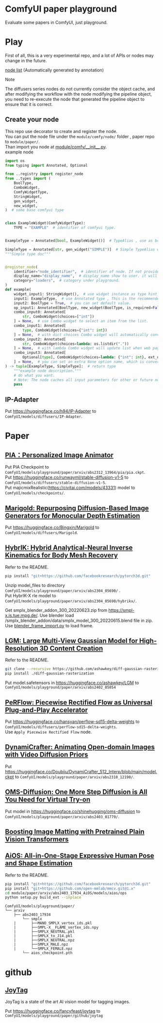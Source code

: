 # ComfyUI paper playground

Evaluate some papers in ComfyUI, just playground.

# Play

First of all, this is a very experimental repo, and a lot of APIs or nodes may change in the future.

[node list](node.md) (Automatically generated by annotation)

> [!NOTE]
>
> The diffusers series nodes do not currently consider the object cache, and after modifying the workflow with the node modifying the pipeline object, you need to re-execute the node that generated the pipeline object to ensure that it is correct.

## Create your node

This repo use decorator to create and register the node.  
You can put the node file under the `module/comfy/node/` folder , paper repo to `module/paper/`.  
Than import you node at [module/comfy/\_\_init\_\_.py](module/comfy/__init__.py).  
example node

```python
import os
from typing import Annotated, Optional

from ..registry import register_node
from ..types import (
    BoolType,
    ComboWidget,
    ComfyWidgetType,
    StringWidget,
    gen_widget,
    new_widget,
)  # some base comfyui type


class ExampleWidget(ComfyWidgetType):
    TYPE = "EXAMPLE"  # identifier of comfyui type.


ExampleType = Annotated[bool, ExampleWidget()]  # TypeAlias , use as bool

SimpleType = Annotated[str, gen_widget("SIMPLE")]  # Simple TypeAlias without definition Widget, use as str
"""Simple type doc"""


@register_node(
    identifier="node_identifier",  # identifier of node. If not provided, it will be generated from the function name.
    display_name="display_name",  # display_name show to user. it will be generated from the identifier.
    category="loaders",  # category under playground.
)
def example(
    widget_input1: StringWidget(),  # use widget instance as type hint , register_node will convert it to an inputType. but it is not valid for programmers.
    input1: ExampleType,  # use Annotated type , This is the recommended way.
    input2: BoolType = True,  # you can set default value.
    op_input1: Annotated[BoolType, new_widget(BoolType, is_required=False)] = True,  # change widget property,
    combo_input0: Annotated[
        str, ComboWidget(choices=["int"])
    ] = None,  # use Combo widget to select an item from the list.
    combo_input1: Annotated[
        type, ComboWidget(choices={"int": int})
    ] = None,  # with dict choices Combo widget will automatically convert  key to value .
    combo_input2: Annotated[
        str, ComboWidget(choices=lambda: os.listdir("."))
    ] = None,  # with lambda Combo widget will update list when web page refresh.
    combo_input3: Annotated[
        Optional[type], ComboWidget(choices=lambda: {"int": int}, ext_none_choice="none")
    ] = None,  # you can set an extra None option name, which is converted to None when passed in.
) -> tuple[ExampleType, SimpleType]:  # return type
    """example node description."""
    # do what you want.
    # Note: The node caches all input parameters for other or future node executions, so these parameters should be read-only, there are currently no constraints to guarantee this, accidentally modifying the parameter object may result in unexpected behavior, in this case please use the copy or copy method of the object.
    pass
```

## IP-Adapter

Put https://huggingface.co/h94/IP-Adapter to `ComfyUI/models/diffusers/IP-Adapter`.

# Paper

## [PIA：Personalized Image Animator](https://github.com/open-mmlab/PIA)

Put PIA Checkpoint to `ComfyUI/models/playground/paper/arxiv/abs2312_13964/pia/pia.ckpt`.  
Put https://huggingface.co/runwayml/stable-diffusion-v1-5 to `ComfyUI/models/diffusers/stable-diffusion-v1-5`.  
Put majicmixRealistic(https://civitai.com/models/43331) model to `ComfyUI/models/checkpoints/`.

## [Marigold: Repurposing Diffusion-Based Image Generators for Monocular Depth Estimation](https://github.com/prs-eth/Marigold)

Put https://huggingface.co/Bingxin/Marigold to `ComfyUI/models/diffusers/Marigold`.

## [HybrIK: Hybrid Analytical-Neural Inverse Kinematics for Body Mesh Recovery](https://github.com/Jeff-sjtu/HybrIK)

Refer to the README.

```bash
pip install "git+https://github.com/facebookresearch/pytorch3d.git"
```

Unzip model_files to directory `ComfyUI/models/playground/paper/arxiv/abs2304_05690/` .  
Put HybrIK-X rle model to `ComfyUI/models/playground/paper/arxiv/abs2304_05690/hybrikx/`.

Get smplx_blender_addon_300_20220623.zip from https://smpl-x.is.tue.mpg.de/.
Use blender load /smplx_blender_addon/data/smplx_model_300_20220615.blend file in zip.  
Use [blender_frame_import.py](module/paper/arxiv/abs2304_05690/blender_frame_import.py) to load frame.

## [LGM: Large Multi-View Gaussian Model for High-Resolution 3D Content Creation](https://github.com/3DTopia/LGM)

Refer to the README.

```bash
git clone --recursive https://github.com/ashawkey/diff-gaussian-rasterization
pip install ./diff-gaussian-rasterization
```

Put model.safetensors in https://huggingface.co/ashawkey/LGM to `ComfyUI/models/playground/paper/arxiv/abs2402_05054`

## [PeRFlow: Piecewise Rectified Flow as Universal Plug-and-Play Accelerator](https://github.com/magic-research/piecewise-rectified-flow)

Put https://huggingface.co/hansyan/perflow-sd15-delta-weights to `ComfyUI/models/diffusers/perflow-sd15-delta-weights`.  
Use `Apply Piecewise Rectified Flow` node.

## [DynamiCrafter: Animating Open-domain Images with Video Diffusion Priors](https://github.com/Doubiiu/DynamiCrafter)

Put https://huggingface.co/Doubiiu/DynamiCrafter_512_Interp/blob/main/model.ckpt to `ComfyUI/models/playground/paper/arxiv/abs2310_12190/`.

## [OMS-Diffusion: One More Step Diffusion is All You Need for Virtual Try-on](https://github.com/ShineChen1024/oms-Diffusion)

Put model in https://huggingface.co/shinehugging/oms-diffusion to `ComfyUI/models/playground/paper/arxiv/abs2403_01779/`.

## [Boosting Image Matting with Pretrained Plain Vision Transformers](https://github.com/hustvl/ViTMatte)

## [AiOS: All-in-One-Stage Expressive Human Pose and Shape Estimation](https://github.com/ttxskk/AiOS)

Refer to the README.

```bash
pip install "git+https://github.com/facebookresearch/pytorch3d.git"
pip install "git+https://github.com/open-mmlab/mmcv.git@1.x"
cd module/paper/arxiv/abs2403_17934_AiOS/models/aios/ops
python setup.py build_ext --inplace
```

```text
ComfyUI/models/playground/paper/
└── arxiv
    ├── abs2403_17934
        └── smplx
    |       ├──MANO_SMPLX_vertex_ids.pkl
    |       ├──SMPL-X__FLAME_vertex_ids.npy
    |       ├──SMPLX_NEUTRAL.pkl
    |       ├──SMPLX_to_J14.pkl
    |       ├──SMPLX_NEUTRAL.npz
    |       ├──SMPLX_MALE.npz
    |       └──SMPLX_FEMALE.npz
        └── aios_checkpoint.pth
```

# github

## [JoyTag](https://github.com/fpgaminer/joytag)

JoyTag is a state of the art AI vision model for tagging images.

Put https://huggingface.co/fancyfeast/joytag to `ComfyUI/models/playground/paper/github/joytag`

